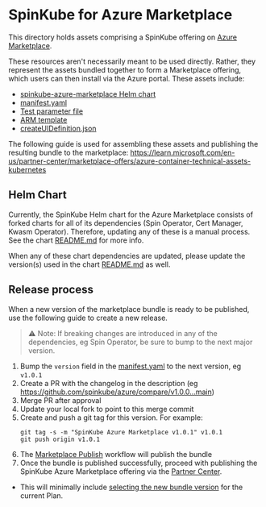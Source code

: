 # SpinKube for Azure Marketplace

This directory holds assets comprising a SpinKube offering on [Azure Marketplace](https://learn.microsoft.com/en-us/partner-center/marketplace-offers/).

These resources aren't necessarily meant to be used directly. Rather, they represent the assets bundled together to form a Marketplace offering, which users can then install via the Azure portal. These assets include:

- [spinkube-azure-marketplace Helm chart](./charts/spinkube-azure-marketplace/)
- [manifest.yaml](./manifest.yaml)
- [Test parameter file](./parameterFile.json)
- [ARM template](./mainTemplate.json)
- [createUIDefinition.json](./createUIDefinition.json)

The following guide is used for assembling these assets and publishing the resulting bundle to the marketplace: https://learn.microsoft.com/en-us/partner-center/marketplace-offers/azure-container-technical-assets-kubernetes

## Helm Chart

Currently, the SpinKube Helm chart for the Azure Marketplace consists of forked charts for all of its dependencies (Spin Operator, Cert Manager, Kwasm Operator). Therefore, updating any of these is a manual process. See the chart [README.md](./charts/spinkube-azure-marketplace/README.md) for more info.

When any of these chart dependencies are updated, please update the version(s) used in the chart [README.md](./charts/spinkube-azure-marketplace/README.md) as well.

## Release process

When a new version of the marketplace bundle is ready to be published, use the following guide to create a new release.

> ⚠️ Note: If breaking changes are introduced in any of the dependencies, eg Spin Operator, be sure to bump to the next major version.

1. Bump the `version` field in the [manifest.yaml](./manifest.yaml) to the next version, eg `v1.0.1`
1. Create a PR with the changelog in the description (eg https://github.com/spinkube/azure/compare/v1.0.0...main)
1. Merge PR after approval
1. Update your local fork to point to this merge commit
1. Create and push a git tag for this version.  For example:
    ```
    git tag -s -m "SpinKube Azure Marketplace v1.0.1" v1.0.1
    git push origin v1.0.1
    ```
1. The [Marketplace Publish](../.github/workflows/marketplace-publish.yaml) workflow will publish the bundle
1. Once the bundle is published successfully, proceed with publishing the SpinKube Azure Marketplace offering via the [Partner Center](https://partner.microsoft.com/en-us/dashboard/commercial-marketplace).
  - This will minimally include [selecting the new bundle version](https://learn.microsoft.com/en-us/partner-center/marketplace-offers/azure-container-plan-technical-configuration-kubernetes) for the current Plan.
